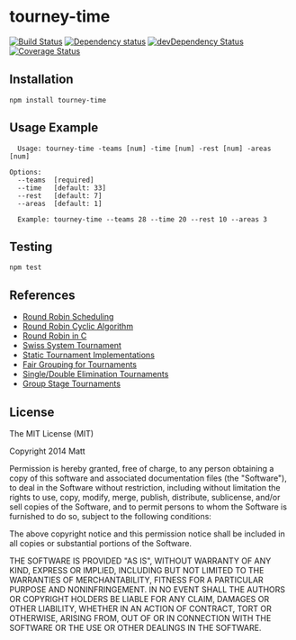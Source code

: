 # tourney-time

[![Build Status](https://secure.travis-ci.org/duereg/tourney-time.svg?branch=master)](https://travis-ci.org/duereg/tourney-time)
[![Dependency status](https://david-dm.org/duereg/tourney-time.svg)](https://david-dm.org/duereg/tourney-time)
[![devDependency Status](https://david-dm.org/duereg/tourney-time/dev-status.svg)](https://david-dm.org/duereg/tourney-time#info=devDependencies)
[![Coverage Status](https://img.shields.io/coveralls/duereg/tourney-time.svg)](https://coveralls.io/r/duereg/tourney-time)
<!--
[![NPM](https://nodei.co/npm/tourney-time.svg)](https://npmjs.org/package/tourney-time)
 -->
## Installation

    npm install tourney-time

## Usage Example

```shell
  Usage: tourney-time -teams [num] -time [num] -rest [num] -areas [num]

Options:
  --teams  [required]
  --time   [default: 33]
  --rest   [default: 7]
  --areas  [default: 1]
```

```shell
  Example: tourney-time --teams 28 --time 20 --rest 10 --areas 3
```

## Testing

    npm test

## References

* [Round Robin Scheduling](http://en.wikipedia.org/wiki/Round-robin_tournament#Scheduling_algorithm)
* [Round Robin Cyclic Algorithm](http://www.devenezia.com/javascript/article.php/RoundRobin1.html)
* [Round Robin in C](http://www.math.niu.edu/~rusin/known-math/97/roundrobin)
* [Swiss System Tournament](http://en.wikipedia.org/wiki/Swiss_system_tournament)
* [Static Tournament Implementations](https://github.com/clux/tournament)
* [Fair Grouping for Tournaments](https://github.com/clux/group)
* [Single/Double Elimination Tournaments](https://github.com/clux/duel)
* [Group Stage Tournaments](https://github.com/clux/groupstage)

## License

The MIT License (MIT)

Copyright 2014 Matt

Permission is hereby granted, free of charge, to any person obtaining a copy
of this software and associated documentation files (the "Software"), to deal
in the Software without restriction, including without limitation the rights
to use, copy, modify, merge, publish, distribute, sublicense, and/or sell
copies of the Software, and to permit persons to whom the Software is
furnished to do so, subject to the following conditions:

The above copyright notice and this permission notice shall be included in
all copies or substantial portions of the Software.

THE SOFTWARE IS PROVIDED "AS IS", WITHOUT WARRANTY OF ANY KIND, EXPRESS OR
IMPLIED, INCLUDING BUT NOT LIMITED TO THE WARRANTIES OF MERCHANTABILITY,
FITNESS FOR A PARTICULAR PURPOSE AND NONINFRINGEMENT. IN NO EVENT SHALL THE
AUTHORS OR COPYRIGHT HOLDERS BE LIABLE FOR ANY CLAIM, DAMAGES OR OTHER
LIABILITY, WHETHER IN AN ACTION OF CONTRACT, TORT OR OTHERWISE, ARISING FROM,
OUT OF OR IN CONNECTION WITH THE SOFTWARE OR THE USE OR OTHER DEALINGS IN
THE SOFTWARE.
